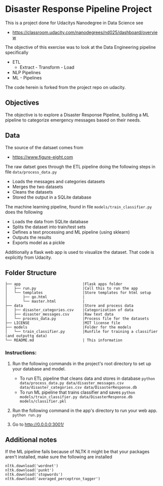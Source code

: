 # Disaster Response Pipeline Project
This is a project done for Udacitys Nanodegree in Data Science
see 
- https://classroom.udacity.com/nanodegrees/nd025/dashboard/overview

The objective of this exercise was to look at the Data Engineering 
pipeline specifically

- ETL
  - Extract - Transform - Load
- NLP Pipelines
- ML - Pipelines

The code herein is forked from the project repo on udacity. 

## Objectives
The objective is to explore a Disaster Response Pipeline, building
a ML pipeline to categorize emergency messages based on their needs.

## Data
The source of the datsaet comes from 
- https://www.figure-eight.com

The raw datset goes through the ETL pipeline doing the following steps
in file `data/process_data.py`

- Loads the messages and categories datasets
- Merges the two datasets
- Cleans the datasets
- Stored the output in a SQLite database

The machine learning pipeline, found in file `models/train_classifier.py` does
the following

- Loads the data from SQLite database
- Splits the dataset into train/test sets
- Defines a text processing and ML pipeline (using sklearn)
- Outputs the results
- Exports model as a pickle


Additionally a flask web app is used to visualize the dataset. 
That code is explicitly from Udacity.

## Folder Structure

```
├── app                            |Flask apps folder
│   ├── run.py                     |Call this to run the app
│   └── templates                  |Store templates for html setup
│       ├── go.html                |
│       └── master.html            |
├── data                           |Store and process data
│   ├── disaster_categories.csv    |Categorization of data
│   ├── disaster_messages.csv      |Raw text data
│   └── process_data.py            |Process file for the datasets
├── LICENSE                        |MIT license file
├── models                         |Folder for the models
│   └── train_classifier.py        |Runfile for training a classifier (and outputtg data)
└── README.md                      | This information 
```

### Instructions:
1. Run the following commands in the project's root directory to set up your database and model.

    - To run ETL pipeline that cleans data and stores in database
        `python data/process_data.py data/disaster_messages.csv data/disaster_categories.csv data/DisasterResponse.db`
    - To run ML pipeline that trains classifier and saves
        `python models/train_classifier.py data/DisasterResponse.db models/classifier.pkl`

2. Run the following command in the app's directory to run your web app.
    `python run.py`

3. Go to http://0.0.0.0:3001/


## Additional notes
If the ML pipeline fails because of NLTK it might be that your packages
aren't installed, make sure the following are installed

```
nltk.download('wordnet')
nltk.download('punkt')
nltk.download('stopwords')
nltk.download('averaged_perceptron_tagger')
```

